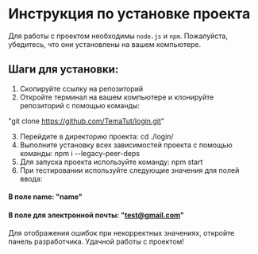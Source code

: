 # Инструкция по установке проекта

Для работы с проектом необходимы `node.js` и `npm`. Пожалуйста, убедитесь, что они установлены на вашем компьютере.

## Шаги для установки:

1. Скопируйте ссылку на репозиторий
2. Откройте терминал на вашем компьютере и клонируйте репозиторий с помощью команды:

"git clone https://github.com/TemaTut/login.git"

3. Перейдите в директорию проекта: cd ./login/
4. Выполните установку всех зависимостей проекта с помощью команды: npm i --legacy-peer-deps
5. Для запуска проекта используйте команду: npm start
6. При тестировании используйте следующие значения для полей ввода:

#### В поле name: "name"

#### В поле для электронной почты: "test@gmail.com"

Для отображения ошибок при некорректных значениях, откройте панель разработчика.
Удачной работы с проектом!
